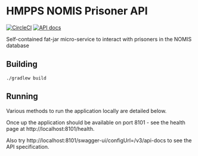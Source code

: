 # HMPPS NOMIS Prisoner API

[![CircleCI](https://circleci.com/gh/ministryofjustice/court-register/tree/main.svg?style=svg)](https://circleci.com/gh/ministryofjustice/hmpps-nomis-prisoner-api)
[![API docs](https://img.shields.io/badge/API_docs_-view-85EA2D.svg?logo=swagger)](https://nomis-prisoner-dev.aks-dev-1.studio-hosting.service.justice.gov.uk/swagger-ui/index.html?configUrl=/v3/api-docs)

Self-contained fat-jar micro-service to interact with prisoners in the NOMIS database

## Building

```./gradlew build```

## Running

Various methods to run the application locally are detailed below.

Once up the application should be available on port 8101 - see the health page at http://localhost:8101/health.

Also try http://localhost:8101/swagger-ui/configUrl=/v3/api-docs to see the API specification.

